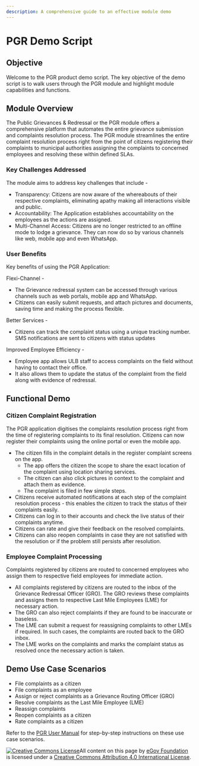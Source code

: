 ```yaml
---
description: A comprehensive guide to an effective module demo
---
```


# PGR Demo Script

## Objective

Welcome to the PGR product demo script. The key objective of the demo script is to walk users through the PGR module and highlight module capabilities and functions.

## Module Overview

The Public Grievances & Redressal or the PGR module offers a comprehensive platform that automates the entire grievance submission and complaints resolution process. The PGR module streamlines the entire complaint resolution process right from the point of citizens registering their complaints to municipal authorities assigning the complaints to concerned employees and resolving these within defined SLAs.

### Key Challenges Addressed

The module aims to address key challenges that include -

* Transparency: Citizens are now aware of the whereabouts of their respective complaints, eliminating apathy making all interactions visible and public.
* Accountability: The Application establishes accountability on the employees as the actions are assigned.
* Multi-Channel Access: Citizens are no longer restricted to an offline mode to lodge a grievance. They can now do so by various channels like web, mobile app and even WhatsApp.

### User Benefits

Key benefits of using the PGR Application:

Flexi-Channel -

* The Grievance redressal system can be accessed through various channels such as web portals, mobile app and WhatsApp.
* Citizens can easily submit requests, and attach pictures and documents, saving time and making the process flexible.

Better Services -

* Citizens can track the complaint status using a unique tracking number. SMS notifications are sent to citizens with status updates

Improved Employee Efficiency -

* Employee app allows ULB staff to access complaints on the field without having to contact their office.
* It also allows them to update the status of the complaint from the field along with evidence of redressal.

## **Functional Demo**

### **Citizen Complaint Registration**

The PGR application digitises the complaints resolution process right from the time of registering complaints to its final resolution. Citizens can now register their complaints using the online portal or even the mobile app.

* The citizen fills in the complaint details in the register complaint screens on the app.
  * The app offers the citizen the scope to share the exact location of the complaint using location sharing services.
  * The citizen can also click pictures in context to the complaint and attach them as evidence.
  * The complaint is filed in few simple steps.
* Citizens receive automated notifications at each step of the complaint resolution process - this enables the citizen to track the status of their complaints easily.
* Citizens can log in to their accounts and check the live status of their complaints anytime.
* Citizens can rate and give their feedback on the resolved complaints.
* Citizens can also reopen complaints in case they are not satisfied with the resolution or if the problem still persists after resolution.

### Employee Complaint Processing

Complaints registered by citizens are routed to concerned employees who assign them to respective field employees for immediate action.

* All complaints registered by citizens are routed to the inbox of the Grievance Redressal Officer (GRO). The GRO reviews these complaints and assigns them to respective Last Mile Employees (LME) for necessary action.
* The GRO can also reject complaints if they are found to be inaccurate or baseless.
* The LME can submit a request for reassigning complaints to other LMEs if required. In such cases, the complaints are routed back to the GRO inbox.
* The LME works on the complaints and marks the complaint status as resolved once the necessary action is taken.

## Demo Use Case Scenarios

* File complaints as a citizen
* File complaints as an employee
* Assign or reject complaints as a Grievance Routing Officer (GRO)
* Resolve complaints as the Last Mile Employee (LME)
* Reassign complaints
* Reopen complaints as a citizen
* Rate complaints as a citizen

Refer to the [PGR User Manual](pgr-user-manual/) for step-by-step instructions on these use case scenarios.

[![Creative Commons License](https://i.creativecommons.org/l/by/4.0/80x15.png)](http://creativecommons.org/licenses/by/4.0/)All content on this page by [eGov Foundation ](https://egov.org.in/)is licensed under a [Creative Commons Attribution 4.0 International License](http://creativecommons.org/licenses/by/4.0/).

